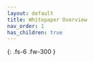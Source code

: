 ```yaml
---
layout: default
title: Whitepaper Overview
nav_order: 1
has_children: true
---
```


{: .fs-6 .fw-300 }